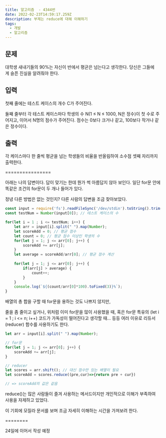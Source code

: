 ```yaml
---
title: 알고리즘  - 4344번
date: 2022-02-23T14:59:17.259Z
description: 부제는 reduce에 대해 이해하기
tags:
  - 개발
  - 알고리즘
---
```

## 문제

대학생 새내기들의 90%는 자신이 반에서 평균은 넘는다고 생각한다. 당신은 그들에게 슬픈 진실을 알려줘야 한다.

## 입력

첫째 줄에는 테스트 케이스의 개수 C가 주어진다.

둘째 줄부터 각 테스트 케이스마다 학생의 수 N(1 ≤ N ≤ 1000, N은 정수)이 첫 수로 주어지고, 이어서 N명의 점수가 주어진다. 점수는 0보다 크거나 같고, 100보다 작거나 같은 정수이다.

## 출력

각 케이스마다 한 줄씩 평균을 넘는 학생들의 비율을 반올림하여 소수점 셋째 자리까지 출력한다.

\================

아래는 나의 답변이다. 답이 맞기는 한데 뭔가 썩 아름답지 않아 보인다. 일단 for문 안에 똑같은 조건의 for문이 두 개나 들어가 있다.

정녕 다른 방법은 없는 것인지? 다른 사람의 답변을 조금 찾아보았다.  

```javascript
const input = require('fs').readFileSync('/dev/stdin').toString().trim().split('\n');
const testNum = Number(input[0]); // 테스트 케이스의 수

for(let i = 1 ; i <= testNum; i++) {
    let arr = input[i].split(" ").map(Number);
    let scoreAdd = 0; // 평균 점수
    let count = 0; // 평균 점수 이상인 학생의 수
    for(let j = 1; j <= arr[0]; j++) {
        scoreAdd += arr[j];
    }
    let average = scoreAdd/arr[0]; // 평균 점수 계산
    
    for(let j = 1; j <= arr[0]; j++) {
        if(arr[j] > average) {
            count++;
        }
    }
    console.log(`${(count/arr[0]*100).toFixed(3)}%`);
}
```



배열의 총 합을 구할 때 for문을 용하는 것도 나쁘지 않지만,

줄을 좀 줄이고 싶거나, 위처럼 이미 for문을 많이 사용했을 때, 혹은 for문 특유의 (let i = 1 ; i <= n; i++) 코드가 가독성이 떨어진다고 생각할 때... 등등 여러 이유로 리듀서(reducer) 함수를 사용하기도 한다.

```javascript
let arr = input[i].split(" ").map(Number);

// for문
for(let j = 1; j <= arr[0]; j++) {
    scoreAdd += arr[j];
}

// reducer
let scores = arr.shift(); // 대신 점수만 있는 배열이 필요
let scoreAdd = scores.reduce((pre,cur)=>{return pre + cur})

// => scoreAdd의 값은 같음
```

reduce()는 많은 사람들이 즐겨 사용하는 메서드이지만 개인적으로 이해가 부족하여 사용을 자제하고 있었다.

이 기회에 모질라 문서를 보며 조금 자세히 이해하는 시간을 가져보려 한다. 

\========

24일에 이어서 작성 예정